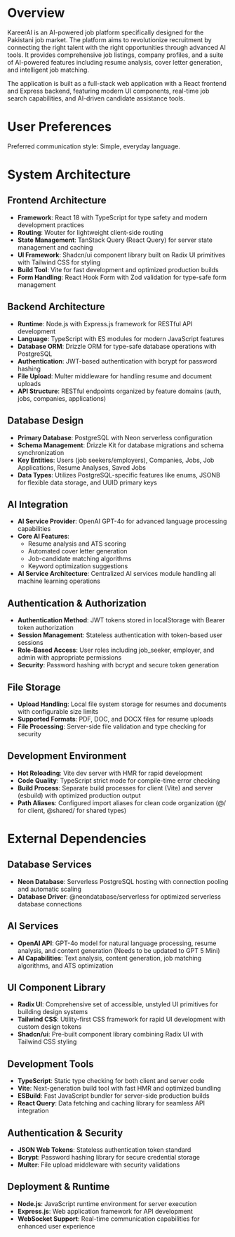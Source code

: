 # Overview

KareerAI is an AI-powered job platform specifically designed for the Pakistani job market. The platform aims to revolutionize recruitment by connecting the right talent with the right opportunities through advanced AI tools. It provides comprehensive job listings, company profiles, and a suite of AI-powered features including resume analysis, cover letter generation, and intelligent job matching.

The application is built as a full-stack web application with a React frontend and Express backend, featuring modern UI components, real-time job search capabilities, and AI-driven candidate assistance tools.

# User Preferences

Preferred communication style: Simple, everyday language.

# System Architecture

## Frontend Architecture
- **Framework**: React 18 with TypeScript for type safety and modern development practices
- **Routing**: Wouter for lightweight client-side routing
- **State Management**: TanStack Query (React Query) for server state management and caching
- **UI Framework**: Shadcn/ui component library built on Radix UI primitives with Tailwind CSS for styling
- **Build Tool**: Vite for fast development and optimized production builds
- **Form Handling**: React Hook Form with Zod validation for type-safe form management

## Backend Architecture
- **Runtime**: Node.js with Express.js framework for RESTful API development
- **Language**: TypeScript with ES modules for modern JavaScript features
- **Database ORM**: Drizzle ORM for type-safe database operations with PostgreSQL
- **Authentication**: JWT-based authentication with bcrypt for password hashing
- **File Upload**: Multer middleware for handling resume and document uploads
- **API Structure**: RESTful endpoints organized by feature domains (auth, jobs, companies, applications)

## Database Design
- **Primary Database**: PostgreSQL with Neon serverless configuration
- **Schema Management**: Drizzle Kit for database migrations and schema synchronization
- **Key Entities**: Users (job seekers/employers), Companies, Jobs, Job Applications, Resume Analyses, Saved Jobs
- **Data Types**: Utilizes PostgreSQL-specific features like enums, JSONB for flexible data storage, and UUID primary keys

## AI Integration
- **AI Service Provider**: OpenAI GPT-4o for advanced language processing capabilities
- **Core AI Features**:
  - Resume analysis and ATS scoring
  - Automated cover letter generation
  - Job-candidate matching algorithms
  - Keyword optimization suggestions
- **AI Service Architecture**: Centralized AI services module handling all machine learning operations

## Authentication & Authorization
- **Authentication Method**: JWT tokens stored in localStorage with Bearer token authorization
- **Session Management**: Stateless authentication with token-based user sessions
- **Role-Based Access**: User roles including job_seeker, employer, and admin with appropriate permissions
- **Security**: Password hashing with bcrypt and secure token generation

## File Storage
- **Upload Handling**: Local file system storage for resumes and documents with configurable size limits
- **Supported Formats**: PDF, DOC, and DOCX files for resume uploads
- **File Processing**: Server-side file validation and type checking for security

## Development Environment
- **Hot Reloading**: Vite dev server with HMR for rapid development
- **Code Quality**: TypeScript strict mode for compile-time error checking
- **Build Process**: Separate build processes for client (Vite) and server (esbuild) with optimized production output
- **Path Aliases**: Configured import aliases for clean code organization (@/ for client, @shared/ for shared types)

# External Dependencies

## Database Services
- **Neon Database**: Serverless PostgreSQL hosting with connection pooling and automatic scaling
- **Database Driver**: @neondatabase/serverless for optimized serverless database connections

## AI Services
- **OpenAI API**: GPT-4o model for natural language processing, resume analysis, and content generation (Needs to be updated to GPT 5 Mini)
- **AI Capabilities**: Text analysis, content generation, job matching algorithms, and ATS optimization

## UI Component Library
- **Radix UI**: Comprehensive set of accessible, unstyled UI primitives for building design systems
- **Tailwind CSS**: Utility-first CSS framework for rapid UI development with custom design tokens
- **Shadcn/ui**: Pre-built component library combining Radix UI with Tailwind CSS styling

## Development Tools
- **TypeScript**: Static type checking for both client and server code
- **Vite**: Next-generation build tool with fast HMR and optimized bundling
- **ESBuild**: Fast JavaScript bundler for server-side production builds
- **React Query**: Data fetching and caching library for seamless API integration

## Authentication & Security
- **JSON Web Tokens**: Stateless authentication token standard
- **Bcrypt**: Password hashing library for secure credential storage
- **Multer**: File upload middleware with security validations

## Deployment & Runtime
- **Node.js**: JavaScript runtime environment for server execution
- **Express.js**: Web application framework for API development
- **WebSocket Support**: Real-time communication capabilities for enhanced user experience
